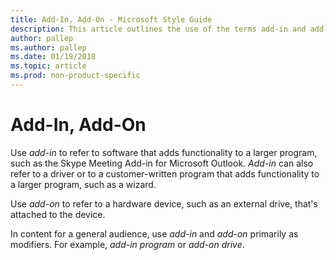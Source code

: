 ```yaml
---
title: Add-In, Add-On - Microsoft Style Guide
description: This article outlines the use of the terms add-in and add-on per Microsoft style guidelines.
author: pallep
ms.author: pallep
ms.date: 01/19/2018
ms.topic: article
ms.prod: non-product-specific
---
```


# Add-In, Add-On

Use *add-in*
to refer to software that adds functionality to a larger program,
such as the Skype Meeting Add-in for Microsoft Outlook. *Add-in* can also refer to a driver or to a customer-written program that adds functionality to a larger program, such as a wizard.

Use *add-on* to refer to a hardware device, such as an external drive, that's attached to the device.

In content for a general audience, use *add-in* and *add-on* primarily as modifiers. For example, *add-in program* or *add-on drive*.

